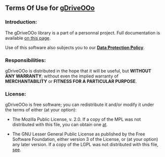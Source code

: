## Terms Of Use for [gDriveOOo](https://github.com/prrvchr/gDriveOOo)


### Introduction:

The gDriveOOo library is a part of a personnal project.
Full documentation is available [on this page](https://prrvchr.github.io/gDriveOOo).

Use of this software also subjects you to our [**Data Protection Policy**](https://prrvchr.github.io/gDriveOOo/gDriveOOo/registration/PrivacyPolicy_en).


### Responsibilities:

gDriveOOo is distributed in the hope that it will be useful, but **WITHOUT ANY WARRANTY**; without even the implied warranty of **MERCHANTABILITY** or **FITNESS FOR A PARTICULAR PURPOSE**.


### License:

gDriveOOo is free software; you can redistribute it and/or modify it under the terms of either (at your option):

- The Mozilla Public License, v. 2.0. If a copy of the MPL was not distributed with this file, you can obtain one [at](http://mozilla.org/MPL/2.0/).

- The GNU Lesser General Public License as published by the Free Software Foundation, either version 3 of the License, or (at your option) any later version. If a copy of the LGPL was not distributed with this file, [see](http://www.gnu.org/licenses/).
